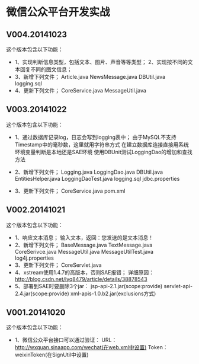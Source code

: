 微信公众平台开发实战
================

V004.20141023
----------------
这个版本包含以下功能：
*   1、实现判断信息类型，包括文本、图片、声音等等类型；
	2、实现按不同的文本回复不同的图文信息；
*   3、新增下列文件；
		Article.java
		NewsMessage.java
		DBUtil.java
		logging.sql
*   4、更新下列文件；
		CoreService.java
		MessageUtil.java


V003.20141022
----------------
这个版本包含以下功能：
*   1、通过数据库记录log，日志会写到logging表中；
		由于MySQL不支持Timestamp中的毫秒数，这里就用字符串方式
		在建立数据库连接直接用系统环境变量判断是本地还是SAE环境
		使用DBUnit测试LoggingDao的增加和查找方法
*   2、新增下列文件；
		Logging.java
		LoggingDao.java
		DBUtil.java
		EntitiesHelper.java
		LoggingDaoTest.java
		logging.sql
		jdbc.properties
		
*   3、更新下列文件；
		CoreService.java
		pom.xml

V002.20141021
----------------
这个版本包含以下功能：
*   1、响应文本消息；
	输入文本，返回：您发送的是文本消息！
*   2、新增下列文件；
		BaseMessage.java
		TextMessage.java
		CoreSerivce.java
		MessageUtil.java
		MessageUtilTest.java
		log4j.properties
*   3、更新下列文件；
		CoreServlet.java
*   4、xstream使用1.4.7的高版本，否则SAE报错；
	详细原因：http://blog.csdn.net/lyq8479/article/details/38878543
*   5、部署到SAE时要删除3个jar：
	jsp-api-2.1.jar(scope:provide)
	servlet-api-2.4.jar(scope:provide)
	xml-apis-1.0.b2.jar(exclusions方式)

V001.20141020
---------------
这个版本包含以下功能：
*   1、微信公众平台接口可以通过验证：
	URL：http://wxquan.sinaapp.com/wechat(在web.xml中设置)
	Token：weixinToken(在SignUtil中设置)